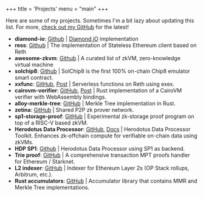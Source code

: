 +++
title = 'Projects'
menu = "main"
+++

Here are some of my projects. Sometimes I'm a bit lazy about updating this list. For more, [check out my GitHub](https://github.com/rkdud007) for the latest!

- **diamond-io**: [Github](https://github.com/MachinaIO/diamond-io) | [Diamond iO](https://eprint.iacr.org/2025/236) implementation 
- **ress**: [Github](https://github.com/paradigmxyz/ress) | The implementation of Stateless Ethereum client based on Reth
- **awesome-zkvm**: [Github](https://github.com/rkdud007/awesome-zkvm) | A curated list of zkVM, zero-knowledge virtual machine
- **solchip8**: [Github](https://github.com/rkdud007/solchip8) | SolChip8 is the first 100% on-chain Chip8 emulator smart contract.
- **xxfunc**: [GitHub](https://github.com/rkdud007/xxfunc), [Post](https://x.com/piapark_eth/status/1825051859985330598) | Serverless functions on Reth using exex.
- **cairovm-verifier**: [GitHub](https://github.com/iosis-tech/cairovm-verifier), [Post](https://x.com/piapark_eth/status/1814387878660571496) | Rust implementation of a CairoVM verifier with WebAssembly bindings.
- **alloy-merkle-tree**: [GitHub](https://github.com/rkdud007/alloy-merkle-tree) | Merkle Tree implementation in Rust.
- **zetina**: [GitHub](https://github.com/iosis-tech/zetina) | Shared P2P zk prover network.
- **sp1-storage-proof**: [GitHub](https://github.com/rkdud007/sp1-storage-proof) | Experimental zk-storage proof program on top of a RISC-V based zkVM.
- **Herodotus Data Processor**: [GitHub](https://github.com/HerodotusDev/hdp), [Docs](https://docs.herodotus.dev/herodotus-docs/developers/data-processor) | Herodotus Data Processor Toolkit. Enhances zk-offchain compute for verifiable on-chain data using zkVMs.
- **HDP SP1**: [Github](https://github.com/HerodotusDev/hdp-sp1) | Herodotus Data Processor using SP1 as backend.
- **Trie proof**: [GitHub](https://github.com/HerodotusDev/trie-proofs) | A comprehensive transaction MPT proofs handler for Ethereum / Starknet.
- **L2 indexer**: [GitHub](https://github.com/HerodotusDev/L2-indexer) | Indexer for Ethereum Layer 2s (OP Stack rollups, Arbitrum, etc.).
- **Rust accumulators**: [GitHub](https://github.com/HerodotusDev/rust-accumulators) | Accumulator library that contains MMR and Merkle Tree implementations.

